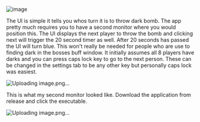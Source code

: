 ![image](https://github.com/MunAh123/LABombTracker/assets/48710403/5319f500-9a1a-4124-9c2f-499140975ee2)

The UI is simple it tells you whos turn it is to throw dark bomb. The app pretty much requires you to have a second monitor where you would position this. 
The UI displays the next player to throw the bomb and clicking next will trigger the 20 second timer as well. After 20 seconds has passed the UI will turn blue. This won't really be needed for people who are use to finding dark in the bosses buff window.
It initially assumes all 8 players have darks and you can press caps lock key to go to the next person. These can be changed in the settings tab to be any other key but personally caps lock was easiest.

![Uploading image.png…]()

This is what my second monitor looked like. Download the application from release and click the executable.

![Uploading image.png…]()
